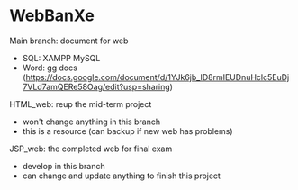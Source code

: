 # WebBanXe
Main branch: document for web
- SQL: XAMPP MySQL
- Word: gg docs (https://docs.google.com/document/d/1YJk6jb_ID8rmIEUDnuHclc5EuDj7VLd7amQERe58Oag/edit?usp=sharing)


HTML_web: reup the mid-term project
- won't change anything in this branch
- this is a resource (can backup if new web has problems)


JSP_web: the completed web for final exam
- develop in this branch
- can change and update anything to finish this project
